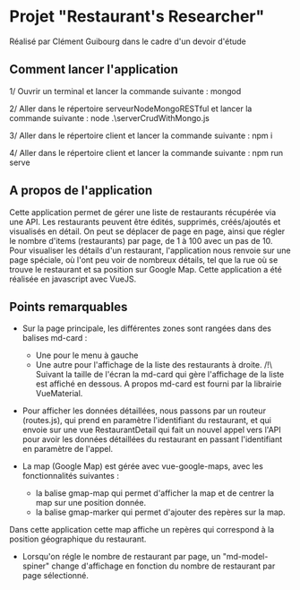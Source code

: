 # Projet "Restaurant's Researcher"

Réalisé par Clément Guibourg dans le cadre d'un devoir d'étude


## Comment lancer l'application

1/ Ouvrir un terminal et lancer la commande suivante : mongod

2/ Aller dans le répertoire serveurNodeMongoRESTful et lancer la commande suivante : node .\serverCrudWithMongo.js

3/ Aller dans le répertoire client et lancer la commande suivante : npm i

4/ Aller dans le répertoire client et lancer la commande suivante : npm run serve


## A propos de l'application

Cette application permet de gérer une liste de restaurants récupérée via une API.
Les restaurants peuvent être édités, supprimés, créés/ajoutés et visualisés en détail.
On peut se déplacer de page en page, ainsi que régler le nombre d'items (restaurants) par page, de 1 à 100 avec un pas de 10.
Pour visualiser les détails d'un restaurant, l'application nous renvoie sur une page spéciale, où l'ont peu voir de nombreux détails, tel que la rue où se trouve le restaurant et sa position sur Google Map.
Cette application a été réalisée en javascript avec VueJS.


## Points remarquables

- Sur la page principale, les différentes zones sont rangées dans des balises md-card :
    - Une pour le menu à gauche
    - Une autre pour l'affichage de la liste des restaurants à droite.
    /!\ Suivant la taille de l'écran la md-card qui gère l'affichage de la liste est affiché en dessous. 
    A propos md-card est fourni par la librairie VueMaterial.

- Pour afficher les données détaillées, nous passons par un routeur (routes.js), qui prend en paramètre l'identifiant du restaurant, et qui envoie sur une vue RestaurantDetail qui fait un nouvel appel vers l'API pour avoir les données détaillées du restaurant en passant l'identifiant en paramètre de l'appel.

- La map (Google Map) est gérée avec vue-google-maps, avec les fonctionnalités suivantes :
    - la balise gmap-map qui permet d'afficher la map et de centrer la map sur une position donnée.
    - la balise gmap-marker qui permet d'ajouter des repères sur la map.

Dans cette application cette map affiche un repères qui correspond à la position géographique du restaurant.

- Lorsqu'on régle le nombre de restaurant par page, un "md-model-spiner" change d'affichage en fonction du nombre de restaurant par page sélectionné.
